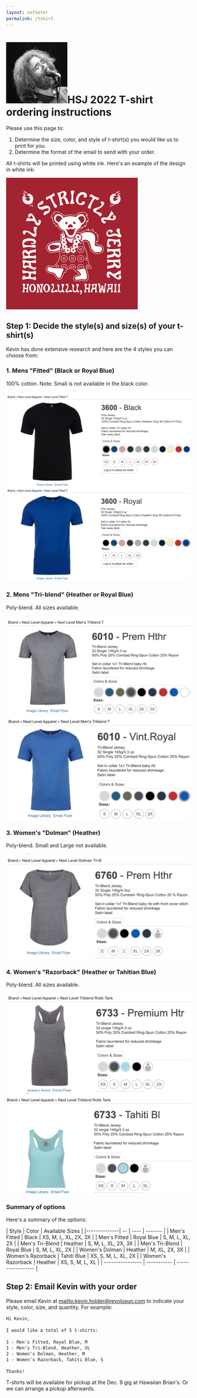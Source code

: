 ```yaml
---
layout: nofooter
permalink: /tshirt
---
```

<h1><img class="ui avatar image" src="/images/jerryavatar.jpg">HSJ 2022 T-shirt ordering instructions</h1>

Please use this page to:

1. Determine the size, color, and style of t-shirt(s) you would like us to print for you.
2. Determine the format of the email to send with your order.

All t-shirts will be printed using white ink.  Here's an example of the design in white ink:

<img class="ui centered fluid image" src="/images/tshirts/HSJ_Tshirt-White.png">

## Step 1: Decide the style(s) and size(s) of your t-shirt(s)

Kevin has done extensive research and here are the 4 styles you can choose from:

### 1. Mens "Fitted" (Black or Royal Blue)

100% cotton. Note: Small is not available in the black color.

<img class="ui centered fluid image" src="/images/tshirts/3600-black.png">
<img class="ui centered fluid image" src="/images/tshirts/3600-royal-blue.png">

### 2. Mens "Tri-blend" (Heather or Royal Blue)

Poly-blend. All sizes available.

<img class="ui centered fluid image" src="/images/tshirts/6010-heather.png">
<img class="ui centered fluid image" src="/images/tshirts/6010-royal-blue.png">

### 3. Women's "Dolman" (Heather)

Poly-blend. Small and Large not available.

<img class="ui centered fluid image" src="/images/tshirts/6760-heather.png">

### 4. Women's "Razorback"  (Heather or Tahitian Blue)

Poly-blend. All sizes available.

<img class="ui centered fluid image" src="/images/tshirts/6733-heather.png">
<img class="ui centered fluid image" src="/images/tshirts/6733-tahiti-blue.png">

### Summary of options

Here's a summary of the options:

| Style        | Color | Available Sizes |
|--------------| -- | ---- | -------  |
| Men's Fitted | Black | XS, M, L, XL, 2X, 3X | 
| Men's Fitted | Royal Blue | S, M, L, XL, 2X | 
| Men's Tri-Blend | Heather | S, M, L, XL, 2X, 3X | 
| Men's Tri-Blend | Royal Blue | S, M, L, XL, 2X | 
| Women's Dolman | Heather | M, XL, 2X, 3X | 
| Women's Razorback | Tahiti Blue | XS, S, M, L, XL, 2X | 
| Women's Razorback | Heather | XS, S, M, L, XL |
| ----------------  | ----------- | ----------------- |

## Step 2: Email Kevin with your order

Please email Kevin at <mailto:kevin.holder@revolusun.com> to indicate your style, color, size, and quantity.  For example:

```
Hi Kevin,

I would like a total of 5 t-shirts:

1 - Men's Fitted, Royal Blue, M
1 - Men's Tri-Blend, Heather, XL
2 - Women's Dolman, Heather, M
1 - Women's Razorback, Tahiti Blue, S 

Thanks!
```

T-shirts will be available for pickup at the Dec. 9 gig at Hawaiian Brian's. Or we can arrange a pickup afterwards. 
